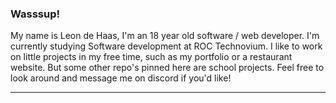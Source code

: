### Wasssup!

My name is Leon de Haas, I'm an 18 year old software / web developer. I'm currently studying Software development at ROC Technovium. I like to work on little projects in my free time, such as my portfolio or a restaurant website. But some other repo's pinned here are school projects. Feel free to look around and message me on discord if you'd like!
_________________________________________________________________________________________________________________________________________________________________________

